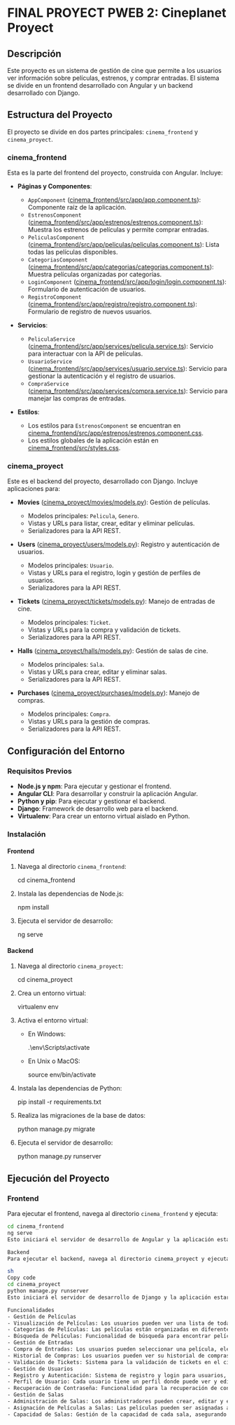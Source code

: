 # FINAL PROYECT PWEB 2: Cineplanet Proyect

## Descripción

Este proyecto es un sistema de gestión de cine que permite a los usuarios ver información sobre películas, estrenos, y comprar entradas. El sistema se divide en un frontend desarrollado con Angular y un backend desarrollado con Django.

## Estructura del Proyecto

El proyecto se divide en dos partes principales: `cinema_frontend` y `cinema_proyect`.

### cinema_frontend

Esta es la parte del frontend del proyecto, construida con Angular. Incluye:

- **Páginas y Componentes**:
  - `AppComponent` ([cinema_frontend/src/app/app.component.ts](cinema_frontend/src/app/app.component.ts)): Componente raíz de la aplicación.
  - `EstrenosComponent` ([cinema_frontend/src/app/estrenos/estrenos.component.ts](cinema_frontend/src/app/estrenos/estrenos.component.ts)): Muestra los estrenos de películas y permite comprar entradas.
  - `PeliculasComponent` ([cinema_frontend/src/app/peliculas/peliculas.component.ts](cinema_frontend/src/app/peliculas/peliculas.component.ts)): Lista todas las películas disponibles.
  - `CategoriasComponent` ([cinema_frontend/src/app/categorias/categorias.component.ts](cinema_frontend/src/app/categorias/categorias.component.ts)): Muestra películas organizadas por categorías.
  - `LoginComponent` ([cinema_frontend/src/app/login/login.component.ts](cinema_frontend/src/app/login/login.component.ts)): Formulario de autenticación de usuarios.
  - `RegistroComponent` ([cinema_frontend/src/app/registro/registro.component.ts](cinema_frontend/src/app/registro/registro.component.ts)): Formulario de registro de nuevos usuarios.

- **Servicios**:
  - `PeliculaService` ([cinema_frontend/src/app/services/pelicula.service.ts](cinema_frontend/src/app/services/pelicula.service.ts)): Servicio para interactuar con la API de películas.
  - `UsuarioService` ([cinema_frontend/src/app/services/usuario.service.ts](cinema_frontend/src/app/services/usuario.service.ts)): Servicio para gestionar la autenticación y el registro de usuarios.
  - `CompraService` ([cinema_frontend/src/app/services/compra.service.ts](cinema_frontend/src/app/services/compra.service.ts)): Servicio para manejar las compras de entradas.

- **Estilos**:
  - Los estilos para `EstrenosComponent` se encuentran en [cinema_frontend/src/app/estrenos/estrenos.component.css](cinema_frontend/src/app/estrenos/estrenos.component.css).
  - Los estilos globales de la aplicación están en [cinema_frontend/src/styles.css](cinema_frontend/src/styles.css).

### cinema_proyect

Este es el backend del proyecto, desarrollado con Django. Incluye aplicaciones para:

- **Movies** ([cinema_proyect/movies/models.py](cinema_proyect/movies/models.py)): Gestión de películas.
  - Modelos principales: `Pelicula`, `Genero`.
  - Vistas y URLs para listar, crear, editar y eliminar películas.
  - Serializadores para la API REST.

- **Users** ([cinema_proyect/users/models.py](cinema_proyect/users/models.py)): Registro y autenticación de usuarios.
  - Modelos principales: `Usuario`.
  - Vistas y URLs para el registro, login y gestión de perfiles de usuarios.
  - Serializadores para la API REST.

- **Tickets** ([cinema_proyect/tickets/models.py](cinema_proyect/tickets/models.py)): Manejo de entradas de cine.
  - Modelos principales: `Ticket`.
  - Vistas y URLs para la compra y validación de tickets.
  - Serializadores para la API REST.

- **Halls** ([cinema_proyect/halls/models.py](cinema_proyect/halls/models.py)): Gestión de salas de cine.
  - Modelos principales: `Sala`.
  - Vistas y URLs para crear, editar y eliminar salas.
  - Serializadores para la API REST.

- **Purchases** ([cinema_proyect/purchases/models.py](cinema_proyect/purchases/models.py)): Manejo de compras.
  - Modelos principales: `Compra`.
  - Vistas y URLs para la gestión de compras.
  - Serializadores para la API REST.

## Configuración del Entorno

### Requisitos Previos

- **Node.js y npm**: Para ejecutar y gestionar el frontend.
- **Angular CLI**: Para desarrollar y construir la aplicación Angular.
- **Python y pip**: Para ejecutar y gestionar el backend.
- **Django**: Framework de desarrollo web para el backend.
- **Virtualenv**: Para crear un entorno virtual aislado en Python.

### Instalación

#### Frontend

1. Navega al directorio `cinema_frontend`:

    cd cinema_frontend
    

2. Instala las dependencias de Node.js:

    npm install
    

3. Ejecuta el servidor de desarrollo:

    ng serve
    

#### Backend

1. Navega al directorio `cinema_proyect`:


    cd cinema_proyect
    

2. Crea un entorno virtual:

    virtualenv env


3. Activa el entorno virtual:

    - En Windows:

        .\env\Scripts\activate

    - En Unix o MacOS:

        source env/bin/activate

4. Instala las dependencias de Python:

    pip install -r requirements.txt


5. Realiza las migraciones de la base de datos:

    python manage.py migrate


6. Ejecuta el servidor de desarrollo:

    python manage.py runserver


## Ejecución del Proyecto

### Frontend

Para ejecutar el frontend, navega al directorio `cinema_frontend` y ejecuta:

```sh
cd cinema_frontend
ng serve
Esto iniciará el servidor de desarrollo de Angular y la aplicación estará disponible en http://localhost:4200.

Backend
Para ejecutar el backend, navega al directorio cinema_proyect y ejecuta:

sh
Copy code
cd cinema_proyect
python manage.py runserver
Esto iniciará el servidor de desarrollo de Django y la aplicación estará disponible en http://localhost:8000.

Funcionalidades
- Gestión de Películas
- Visualización de Películas: Los usuarios pueden ver una lista de todas las películas disponibles, incluyendo información detallada como título, descripción, género, duración y calificación.
- Categorías de Películas: Las películas están organizadas en diferentes categorías como estreno, populares y recomendadas, facilitando la navegación y búsqueda.
- Búsqueda de Películas: Funcionalidad de búsqueda para encontrar películas específicas por título o género.
- Gestión de Entradas
- Compra de Entradas: Los usuarios pueden seleccionar una película, elegir la sala y horario, y comprar entradas en línea.
- Historial de Compras: Los usuarios pueden ver su historial de compras y detalles de sus tickets.
- Validación de Tickets: Sistema para la validación de tickets en el cine, asegurando la autenticidad de las entradas.
- Gestión de Usuarios
- Registro y Autenticación: Sistema de registro y login para usuarios, asegurando que solo usuarios autenticados puedan realizar compras.
- Perfil de Usuario: Cada usuario tiene un perfil donde puede ver y editar su información personal.
- Recuperación de Contraseña: Funcionalidad para la recuperación de contraseñas olvidadas a través de correo electrónico.
- Gestión de Salas
- Administración de Salas: Los administradores pueden crear, editar y eliminar salas de cine.
- Asignación de Películas a Salas: Las películas pueden ser asignadas a diferentes salas y horarios.
- Capacidad de Salas: Gestión de la capacidad de cada sala, asegurando que no se vendan más entradas de las disponibles.